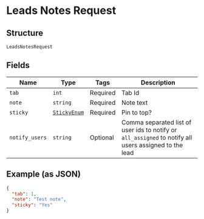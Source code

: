 
# Leads Notes Request

## Structure

`LeadsNotesRequest`

## Fields

| Name | Type | Tags | Description |
|  --- | --- | --- | --- |
| `tab` | `int` | Required | Tab Id |
| `note` | `string` | Required | Note text |
| `sticky` | [`StickyEnum`](../../doc/models/sticky-enum.md) | Required | Pin to top? |
| `notify_users` | `string` | Optional | Comma separated list of user ids to notify or `all_assigned` to notify all users assigned to the lead |

## Example (as JSON)

```json
{
  "tab": 1,
  "note": "Test note",
  "sticky": "Yes"
}
```

